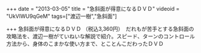 +++
date = "2013-03-05"
title = "急斜面が得意になるＤＶＤ"
videoid = "UkVlWU9qGeM"
tags=["渡辺一樹","急斜面"]

+++
急斜面が得意になるＤＶＤ （税込3,360円）　だれもが苦手とする急斜面の攻略法を、渡辺一樹がていねいな解説で紹介。スピード、タ­ーンのコントロール方法から、身体のこまかな使い方まで、とことんこだわったＤＶＤ
